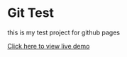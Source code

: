 # Git Test

this is my test project for github pages

[Click here to view live demo](https://mohsinkhanaptech.github.io/git-test/)
